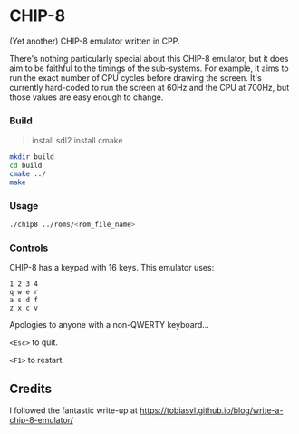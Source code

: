 # CHIP-8

(Yet another) CHIP-8 emulator written in CPP.

There's nothing particularly special about this CHIP-8 emulator, but it does aim to be faithful to the timings
of the sub-systems. For example, it aims to run the exact number of CPU cycles before drawing the screen. It's
currently hard-coded to run the screen at 60Hz and the CPU at 700Hz, but those values are easy enough to change.

### Build

> install sdl2
> install cmake

```bash
mkdir build
cd build
cmake ../
make
```

### Usage

```bash
./chip8 ../roms/<rom_file_name>
```

### Controls

CHIP-8 has a keypad with 16 keys. This emulator uses:

```
1 2 3 4
q w e r
a s d f
z x c v
```

Apologies to anyone with a non-QWERTY keyboard...

`<Esc>` to quit.

`<F1>` to restart.

## Credits

I followed the fantastic write-up at https://tobiasvl.github.io/blog/write-a-chip-8-emulator/
